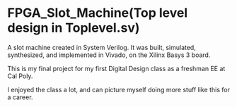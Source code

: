 # FPGA_Slot_Machine(Top level design in Toplevel.sv)
A slot machine created in System Verilog. It was built, simulated, synthesized, and implemented in Vivado, on the Xilinx Basys 3 board.

This is my final project for my first Digital Design class as a freshman EE at Cal Poly.

I enjoyed the class a lot, and can picture myself doing more stuff like this for a career.


